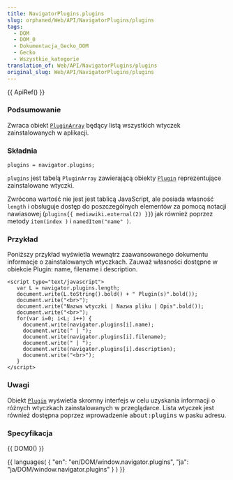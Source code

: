 ```yaml
---
title: NavigatorPlugins.plugins
slug: orphaned/Web/API/NavigatorPlugins/plugins
tags:
  - DOM
  - DOM_0
  - Dokumentacja_Gecko_DOM
  - Gecko
  - Wszystkie_kategorie
translation_of: Web/API/NavigatorPlugins/plugins
original_slug: Web/API/NavigatorPlugins/plugins
---
```

{{ ApiRef() }}

### Podsumowanie

Zwraca obiekt [`PluginArray`](https://developer.mozilla.org/pl/docs/Web/API/PluginArray) będący listą wszystkich wtyczek zainstalowanych w aplikacji.

### Składnia

    plugins = navigator.plugins;

`plugins` jest tabelą `PluginArray` zawierającą obiekty [`Plugin`](https://developer.mozilla.org/pl/docs/Web/API/Plugin) reprezentujące zainstalowane wtyczki.

Zwrócona wartość nie jest jest tablicą JavaScript, ale posiada własność `length` i obsługuje dostęp do poszczególnych elementów za pomocą notacji nawiasowej (`plugins{{ mediawiki.external(2) }}`) jak również poprzez metody `item(index )` i `namedItem("name" )`.

### Przykład

Poniższy przykład wyświetla wewnątrz zaawansowanego dokumentu informacje o zainstalowanych wtyczkach. Zauważ własności dostępne w obiekcie Plugin: name, filename i description.

    <script type="text/javascript">
       var L = navigator.plugins.length;
       document.write(L.toString().bold() + " Plugin(s)".bold());
       document.write("<br>");
       document.write("Nazwa wtyczki | Nazwa pliku | Opis".bold());
       document.write("<br>");
       for(var i=0; i<L; i++) {
         document.write(navigator.plugins[i].name);
         document.write(" | ");
         document.write(navigator.plugins[i].filename);
         document.write(" | ");
         document.write(navigator.plugins[i].description);
         document.write("<br>");
       }
    </script>

### Uwagi

Obiekt [`Plugin`](https://developer.mozilla.org/pl/docs/Web/API/Plugin) wyświetla skromny interfejs w celu uzyskania informacji o różnych wtyczkach zainstalowanych w przeglądarce. Lista wtyczek jest również dostępna poprzez wprowadzenie <kbd>about:plugins</kbd> w pasku adresu.

### Specyfikacja

{{ DOM0() }}



{{ languages( { "en": "en/DOM/window\.navigator.plugins", "ja": "ja/DOM/window\.navigator.plugins" } ) }}
